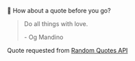 📣 How about a quote before you go?

> Do all things with love.
>
> <p>- Og Mandino</p>

Quote requested from [Random Quotes API](https://github.com/lukePeavey/quotable)
